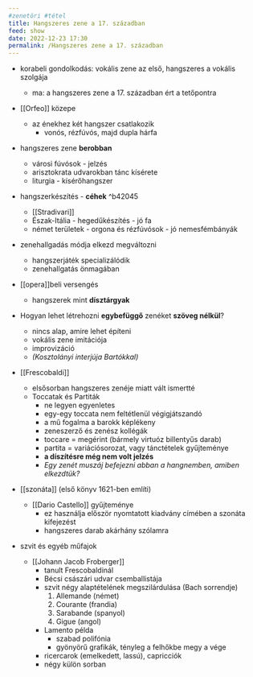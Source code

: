 ```yaml
---
#zenetöri #tétel
title: Hangszeres zene a 17. században
feed: show
date: 2022-12-23 17:30
permalink: /Hangszeres zene a 17. században
---
```


- korabeli gondolkodás: vokális zene az első, hangszeres a vokális szolgája
	- ma: a hangszeres zene a 17. században ért a tetőpontra

- [[Orfeo]] közepe
	- az énekhez két hangszer csatlakozik
		- vonós, rézfúvós, majd dupla hárfa 
- hangszeres zene **berobban**
	- városi fúvósok - jelzés
	- arisztokrata udvarokban tánc kísérete
	- liturgia - kísérőhangszer
- hangszerkészítés - **céhek** ^b42045
	- [[Stradivari]]
	- Észak-Itália - hegedűkészítés - jó fa
	- német területek - orgona és rézfúvósok - jó nemesfémbányák
- zenehallgadás módja elkezd megváltozni
	- hangszerjáték specializálódik
	- zenehallgatás önmagában
- [[opera]]beli versengés
	- hangszerek mint **dísztárgyak**
- Hogyan lehet létrehozni **egybefüggő** zenéket **szöveg nélkül**?
	- nincs alap, amire lehet építeni
	- vokális zene imitációja
	- improvizáció
	- *(Kosztolányi interjúja Bartókkal)*
- [[Frescobaldi]]
	- elsősorban hangszeres zenéje miatt vált ismertté
	- Toccatak és Partiták
		- ne legyen egyenletes
		- egy-egy toccata nem feltétlenül végigjátszandó
		- a mű fogalma a barokk képlékeny
		- zeneszerző és zenész kollégák
		- toccare = megérint (bármely virtuóz billentyűs darab)
		- partita = variációsorozat, vagy tánctételek gyűjteménye
		- **a díszítésre még nem volt jelzés**
		- *Egy zenét muszáj befejezni abban a hangnemben, amiben elkezdtük?*
- [[szonáta]] (első könyv 1621-ben említi)
	- [[Dario Castello]] gyűjteménye
		- ez használja először nyomtatott kiadvány címében a szonáta kifejezést
		- hangszeres darab akárhány szólamra
- szvit és egyéb műfajok
	- [[Johann Jacob Froberger]]
		- tanult Frescobaldinál
		- Bécsi császári udvar csemballistája
		- szvit négy alaptételének megszilárdulása (Bach sorrendje)
			1. Allemande (német)
			2. Courante (frandia)
			3. Sarabande (spanyol)
			4. Gigue (angol)
		- Lamento példa
			- szabad polifónia
			- gyönyörű grafikák, tényleg a felhőkbe megy a vége
		- ricercarok (emelkedett, lassú), capricciók
		- négy külön sorban
